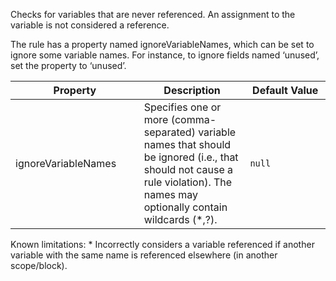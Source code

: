 Checks for variables that are never referenced. An assignment to the
variable is not considered a reference.

The rule has a property named ignoreVariableNames, which can be set to
ignore some variable names. For instance, to ignore fields named
‘unused’, set the property to ‘unused’.

<table>
<colgroup>
<col style="width: 40%" />
<col style="width: 33%" />
<col style="width: 25%" />
</colgroup>
<thead>
<tr>
<th>Property</th>
<th>Description</th>
<th>Default Value</th>
</tr>
</thead>
<tbody>
<tr>
<td>ignoreVariableNames</td>
<td>Specifies one or more (comma-separated) variable names that should
be ignored (i.e., that should not cause a rule violation). The names may
optionally contain wildcards (*,?).</td>
<td><code>null</code></td>
</tr>
</tbody>
</table>

Known limitations: \* Incorrectly considers a variable referenced if
another variable with the same name is referenced elsewhere (in another
scope/block).
